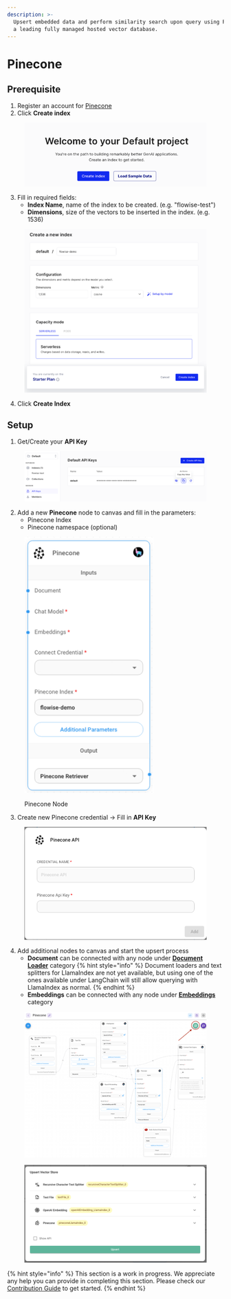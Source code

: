 ```yaml
---
description: >-
  Upsert embedded data and perform similarity search upon query using Pinecone,
  a leading fully managed hosted vector database.
---
```


# Pinecone

## Prerequisite

1. Register an account for [Pinecone](https://app.pinecone.io/)
2. Click **Create index**

<figure><img src="../../../.gitbook/assets/pinecone_1.png" alt=""><figcaption></figcaption></figure>

3. Fill in required fields:
   - **Index Name**, name of the index to be created. (e.g. "flowise-test")
   - **Dimensions**, size of the vectors to be inserted in the index. (e.g. 1536)

<figure><img src="../../../.gitbook/assets/pinecone_2.png" alt="" width="527"><figcaption></figcaption></figure>

4. Click **Create Index**

## Setup

1.  Get/Create your **API Key**

<figure><img src="../../../.gitbook/assets/pinecone_3.png" alt=""><figcaption></figcaption></figure>

2.  Add a new **Pinecone** node to canvas and fill in the parameters:
    - Pinecone Index
    - Pinecone namespace (optional)

<figure><img src="../../../.gitbook/assets/pinecone_llamaindex.png" alt="" width="301"><figcaption><p>Pinecone Node</p></figcaption></figure>

3. Create new Pinecone credential -> Fill in **API Key**

<figure><img src="../../../.gitbook/assets/pinecone_5.png" alt="" width="563"><figcaption></figcaption></figure>

4. Add additional nodes to canvas and start the upsert process
   - **Document** can be connected with any node under [**Document Loader**](../../langchain/document-loaders/) category
     {% hint style="info" %}
     Document loaders and text splitters for LlamaIndex are not yet available, but using one of the ones available under LangChain will still allow querying with LlamaIndex as normal.
     {% endhint %}
   - **Embeddings** can be connected with any node under [**Embeddings** ](../embeddings/)category

<figure><img src="../../../.gitbook/assets/pinecone_llama_chatflow.png" alt=""><figcaption></figcaption></figure>

<figure><img src="../../../.gitbook/assets/pinecone_llama_upsert.png" alt=""><figcaption></figcaption></figure>

{% hint style="info" %}
This section is a work in progress. We appreciate any help you can provide in completing this section. Please check our [Contribution Guide](../../../CONTRIBUTING.md) to get started.
{% endhint %}
